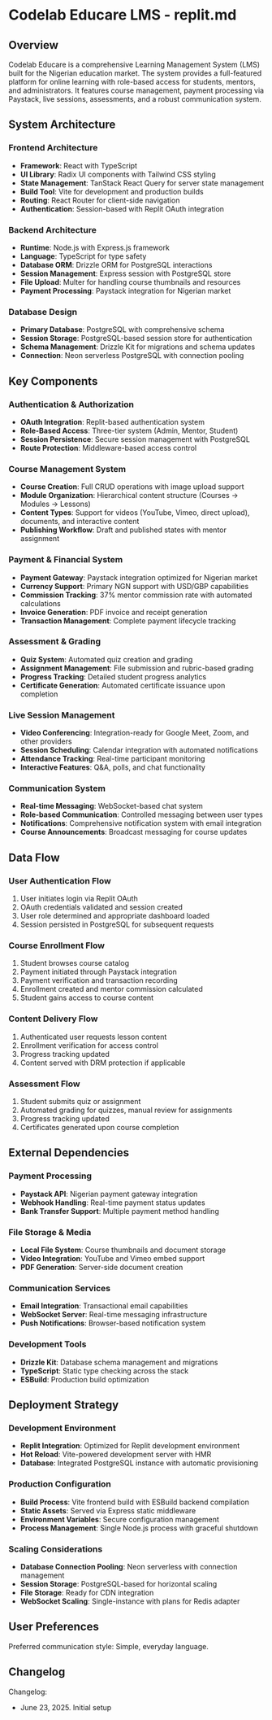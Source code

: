# Codelab Educare LMS - replit.md

## Overview

Codelab Educare is a comprehensive Learning Management System (LMS) built for the Nigerian education market. The system provides a full-featured platform for online learning with role-based access for students, mentors, and administrators. It features course management, payment processing via Paystack, live sessions, assessments, and a robust communication system.

## System Architecture

### Frontend Architecture
- **Framework**: React with TypeScript
- **UI Library**: Radix UI components with Tailwind CSS styling
- **State Management**: TanStack React Query for server state management
- **Build Tool**: Vite for development and production builds
- **Routing**: React Router for client-side navigation
- **Authentication**: Session-based with Replit OAuth integration

### Backend Architecture
- **Runtime**: Node.js with Express.js framework
- **Language**: TypeScript for type safety
- **Database ORM**: Drizzle ORM for PostgreSQL interactions
- **Session Management**: Express session with PostgreSQL store
- **File Upload**: Multer for handling course thumbnails and resources
- **Payment Processing**: Paystack integration for Nigerian market

### Database Design
- **Primary Database**: PostgreSQL with comprehensive schema
- **Session Storage**: PostgreSQL-based session store for authentication
- **Schema Management**: Drizzle Kit for migrations and schema updates
- **Connection**: Neon serverless PostgreSQL with connection pooling

## Key Components

### Authentication & Authorization
- **OAuth Integration**: Replit-based authentication system
- **Role-Based Access**: Three-tier system (Admin, Mentor, Student)
- **Session Persistence**: Secure session management with PostgreSQL
- **Route Protection**: Middleware-based access control

### Course Management System
- **Course Creation**: Full CRUD operations with image upload support
- **Module Organization**: Hierarchical content structure (Courses → Modules → Lessons)
- **Content Types**: Support for videos (YouTube, Vimeo, direct upload), documents, and interactive content
- **Publishing Workflow**: Draft and published states with mentor assignment

### Payment & Financial System
- **Payment Gateway**: Paystack integration optimized for Nigerian market
- **Currency Support**: Primary NGN support with USD/GBP capabilities
- **Commission Tracking**: 37% mentor commission rate with automated calculations
- **Invoice Generation**: PDF invoice and receipt generation
- **Transaction Management**: Complete payment lifecycle tracking

### Assessment & Grading
- **Quiz System**: Automated quiz creation and grading
- **Assignment Management**: File submission and rubric-based grading
- **Progress Tracking**: Detailed student progress analytics
- **Certificate Generation**: Automated certificate issuance upon completion

### Live Session Management
- **Video Conferencing**: Integration-ready for Google Meet, Zoom, and other providers
- **Session Scheduling**: Calendar integration with automated notifications
- **Attendance Tracking**: Real-time participant monitoring
- **Interactive Features**: Q&A, polls, and chat functionality

### Communication System
- **Real-time Messaging**: WebSocket-based chat system
- **Role-based Communication**: Controlled messaging between user types
- **Notifications**: Comprehensive notification system with email integration
- **Course Announcements**: Broadcast messaging for course updates

## Data Flow

### User Authentication Flow
1. User initiates login via Replit OAuth
2. OAuth credentials validated and session created
3. User role determined and appropriate dashboard loaded
4. Session persisted in PostgreSQL for subsequent requests

### Course Enrollment Flow
1. Student browses course catalog
2. Payment initiated through Paystack integration
3. Payment verification and transaction recording
4. Enrollment created and mentor commission calculated
5. Student gains access to course content

### Content Delivery Flow
1. Authenticated user requests lesson content
2. Enrollment verification for access control
3. Progress tracking updated
4. Content served with DRM protection if applicable

### Assessment Flow
1. Student submits quiz or assignment
2. Automated grading for quizzes, manual review for assignments
3. Progress tracking updated
4. Certificates generated upon course completion

## External Dependencies

### Payment Processing
- **Paystack API**: Nigerian payment gateway integration
- **Webhook Handling**: Real-time payment status updates
- **Bank Transfer Support**: Multiple payment method handling

### File Storage & Media
- **Local File System**: Course thumbnails and document storage
- **Video Integration**: YouTube and Vimeo embed support
- **PDF Generation**: Server-side document creation

### Communication Services
- **Email Integration**: Transactional email capabilities
- **WebSocket Server**: Real-time messaging infrastructure
- **Push Notifications**: Browser-based notification system

### Development Tools
- **Drizzle Kit**: Database schema management and migrations
- **TypeScript**: Static type checking across the stack
- **ESBuild**: Production build optimization

## Deployment Strategy

### Development Environment
- **Replit Integration**: Optimized for Replit development environment
- **Hot Reload**: Vite-powered development server with HMR
- **Database**: Integrated PostgreSQL instance with automatic provisioning

### Production Configuration
- **Build Process**: Vite frontend build with ESBuild backend compilation
- **Static Assets**: Served via Express static middleware
- **Environment Variables**: Secure configuration management
- **Process Management**: Single Node.js process with graceful shutdown

### Scaling Considerations
- **Database Connection Pooling**: Neon serverless with connection management
- **Session Storage**: PostgreSQL-based for horizontal scaling
- **File Storage**: Ready for CDN integration
- **WebSocket Scaling**: Single-instance with plans for Redis adapter

## User Preferences

Preferred communication style: Simple, everyday language.

## Changelog

Changelog:
- June 23, 2025. Initial setup